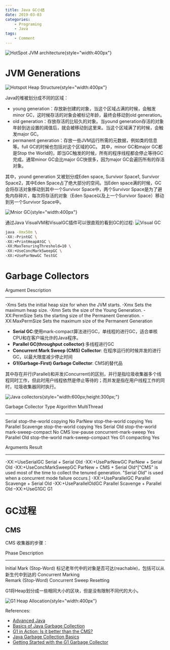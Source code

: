 ```yaml
---
title: Java GC小结
date: 2019-03-03
categories:  
    - Programing
    - Java
tags:
	- Comment
---
```

![HotSpot JVM architecture](https://www.oracle.com/webfolder/technetwork/tutorials/obe/java/gc01/images/gcslides/Slide1.png){style="width:400px"}

<!-- more -->

# JVM Generations

![Hotspot Heap Structure](https://www.oracle.com/webfolder/technetwork/tutorials/obe/java/gc01/images/gcslides/Slide5.png){style="width:400px"}

Java的堆被划分成不同的区域：

* young generation：存放新创建的对象，当这个区域占满的时候，会触发minor GC，这时候存活的对象会被标记年龄，最终会移动到old generation。
* old generation：存放存活的比较久的对象。当yound generation存活的对象年龄到达设置的阈值后，就会被移动到这里来。当这个区域满了的时候，会触发major GC。
* permanent generation：存放一些JVM运行所需的元数据，例如类的信息等。full GC的时候也包括对这个区域的GC。
其中，minor GC和major GC都是Stop the World的，即当GC触发的时候，所有的程序线程都会停止等待GC完成。通常minor GC会比major GC快很多，因为major GC会遍历所有的存活对象。

其中，yound generation 又被划分成Eden space, Survivor Space1, Survivor Space2，其中Eden Space占了绝大部分的空间。当Eden space满的时候，GC 会将存活对象移动到其中一个Survivor Space中，两个Survivor Space是为了避免内存碎片，每次将存活的对象（Eden Space以及上一个Survivor Space）移动到另一个Survivor Space中。

![Mnior GC](https://www.oracle.com/webfolder/technetwork/tutorials/obe/java/gc01/images/gcslides/Slide9.png){style="width:400px"}

通过Java VisualVM和VisualGC插件可以很直观的看到GC的过程:
![Visual GC](/images/visualVM_GC.png)

```bash
java -Xmx50m \
-XX:-PrintGC \
-XX:+PrintHeapAtGC \
-XX:MaxTenuringThreshold=10 \
-XX:+UseConcMarkSweepGC \
-XX:+UseParNewGC TestGC
```

# Garbage Collectors

Argument        Description
--------------- ---------------------------------------------------------
-Xms	        Sets the initial heap size for when the JVM starts.
-Xmx	        Sets the maximum heap size.
-Xmn	        Sets the size of the Young Generation.
-XX:PermSize	Sets the starting size of the Permanent Generation.
-XX:MaxPermSize	Sets the maximum size of the Permanent Generation

* **Serial GC**:使用mark-compact算法进行GC，单线程的进行GC，适合单核CPU和在客户端允许的Java程序。
* **Parallel GC(throughput collector)**:多线程进行GC
* **Concurrent Mark Sweep (CMS) Collector**: 在程序运行的时候并发的进行GC，以最大限度减少停止时间
* **G1(Garbage-First) Garbage Collector**: CMS的替代品

其中存在并行(Parallel)和并发(Concurrent)的区别，并行是指垃圾收集器多个线程同时工作，但此时用户线程依然是停止等待的；而并发是指在用户线程工作的同时，垃圾收集器同时执行。


![Java collectors](https://cdn.app.compendium.com/uploads/user/e7c690e8-6ff9-102a-ac6d-e4aebca50425/f4a5b21d-66fa-4885-92bf-c4e81c06d916/Image/b125abbe194f5608840119eccc9d90e2/collectors.jpg){style="width:600px;height:300px;"}

Garbage Collector Type           Algorithm                MultiThread
----------------- -------------- ------------------------ ----------------------
Serial            stop-the-world copying                  No
ParNew            stop-the-world copying                  Yes
Parallel Scavenge stop-the-world copying                  Yes
Serial Old        stop-the-world mark-sweep-compact       No
CMS               low-pause      concurrent-mark-sweep    Yes
Parallel Old      stop-the-world mark-sweep-compact       Yes
G1                               compacting               Yes        


Arguments                Result
------------------------ --------------------------------------------------------
-XX:+UseSerialGC         Serial + Serial Old
-XX:+UseParNewGC         ParNew + Serial Old
-XX:+UseConcMarkSweepGC  ParNew + CMS + Serial Old^["CMS" is used most of the time to collect the tenured generation. "Serial Old" is used when a concurrent mode failure occurs.]
-XX:+UseParallelGC       Parallel Scavenge + Serial Old
-XX:+UseParallelOldGC    Parallel Scavenge + Parallel Old
–XX:+UseG1GC             G1

# GC过程
## CMS
CMS 收集器的步骤：

Phase                    Description
------------------------ -------------------------------------------------------
Initial Mark (Stop-Word) 标记老年代中的对象是否可达(reachable)，包括可以从新生代中到达的
Concurrent Marking   
Remark       (Stop-Word)
Concurrent Sweep
Resetting

G1将Heap划分成一些相同大小的区块，但是没有限制不同代的大小。

![G1 Heap Allocation](https://www.oracle.com/webfolder/technetwork/tutorials/obe/java/G1GettingStarted/images/slide9.png){style="width:400px"}


References:

* [Advanced Java](http://enos.itcollege.ee/~jpoial/allalaadimised/reading/Advanced-java.pdf)
* [Basics of Java Garbage Collection](https://codeahoy.com/2017/08/06/basics-of-java-garbage-collection/)
* [G1 in Action: Is it better than the CMS?](https://www.novatec-gmbh.de/en/blog/g1-action-better-cms/)
* [Java Garbage Collection Basics](https://www.oracle.com/webfolder/technetwork/tutorials/obe/java/gc01/index.html)
* [Getting Started with the G1 Garbage Collector](https://www.oracle.com/webfolder/technetwork/tutorials/obe/java/G1GettingStarted/index.html)



